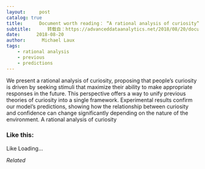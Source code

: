 ```yaml
---
layout:     post
catalog: true
title:      Document worth reading： “A rational analysis of curiosity”
subtitle:      转载自：https://advanceddataanalytics.net/2018/08/20/document-worth-reading-a-rational-analysis-of-curiosity/
date:      2018-08-20
author:      Michael Laux
tags:
    - rational analysis
    - previous
    - predictions
---
```


We present a rational analysis of curiosity, proposing that people’s curiosity is driven by seeking stimuli that maximize their ability to make appropriate responses in the future. This perspective offers a way to unify previous theories of curiosity into a single framework. Experimental results confirm our model’s predictions, showing how the relationship between curiosity and confidence can change significantly depending on the nature of the environment. A rational analysis of curiosity





### Like this:

Like Loading...


*Related*

